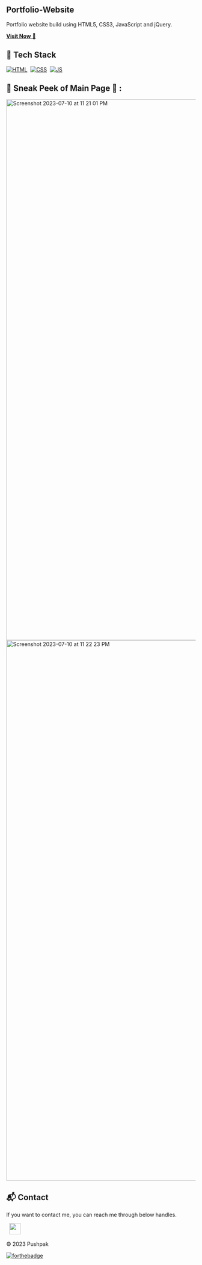 ## Portfolio-Website
Portfolio website build using HTML5, CSS3, JavaScript and jQuery.

<a href="https://pushpak-is-a.dev/" target="_blank">**Visit Now** 🚀</a>



## 📌 Tech Stack
[![HTML](https://img.shields.io/badge/html5%20-%23E34F26.svg?&style=for-the-badge&logo=html5&logoColor=white)](https://pushpak-is-a.dev)&nbsp;
[![CSS](https://img.shields.io/badge/css3%20-%231572B6.svg?&style=for-the-badge&logo=css3&logoColor=white)](https://pushpak-is-a.dev)&nbsp;
[![JS](https://img.shields.io/badge/javascript%20-%23323330.svg?&style=for-the-badge&logo=javascript&logoColor=%23F7DF1E)](https://pushpak-is-a.dev)


## 📌 Sneak Peek of Main Page 🙈 :
<img width="1440" alt="Screenshot 2023-07-10 at 11 21 01 PM" src="https://github.com/harshk04/harshk04.github.io/assets/115946158/220362c5-e38a-4a42-9091-f2cc93118184">
<img width="1439" alt="Screenshot 2023-07-10 at 11 22 23 PM" src="https://github.com/harshk04/harshk04.github.io/assets/115946158/cd426e91-ea20-415f-b510-567603bc8840">

<h2>📬 Contact</h2>


If you want to contact me, you can reach me through below handles.

&nbsp;&nbsp;<a href="https://www.linkedin.com/in/pushpak-kumawat-b4bb921ba/"><img src="https://www.felberpr.com/wp-content/uploads/linkedin-logo.png" width="30"></img></a>

© 2023 Pushpak


[![forthebadge](https://forthebadge.com/images/badges/built-with-love.svg)](https://forthebadge.com)
